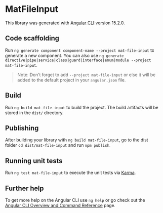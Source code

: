 # MatFileInput

This library was generated with [Angular CLI](https://github.com/angular/angular-cli) version 15.2.0.

## Code scaffolding

Run `ng generate component component-name --project mat-file-input` to generate a new component. You can also use `ng generate directive|pipe|service|class|guard|interface|enum|module --project mat-file-input`.
> Note: Don't forget to add `--project mat-file-input` or else it will be added to the default project in your `angular.json` file. 

## Build

Run `ng build mat-file-input` to build the project. The build artifacts will be stored in the `dist/` directory.

## Publishing

After building your library with `ng build mat-file-input`, go to the dist folder `cd dist/mat-file-input` and run `npm publish`.

## Running unit tests

Run `ng test mat-file-input` to execute the unit tests via [Karma](https://karma-runner.github.io).

## Further help

To get more help on the Angular CLI use `ng help` or go check out the [Angular CLI Overview and Command Reference](https://angular.io/cli) page.
